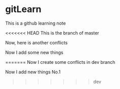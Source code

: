 # gitLearn

This is a github learning note


<<<<<<< HEAD
This is the branch of master

Now, here is another conflicts


Now I add some new things

=======
Now I create some conflicts in dev branch

Now I add new things No.1
>>>>>>> dev

